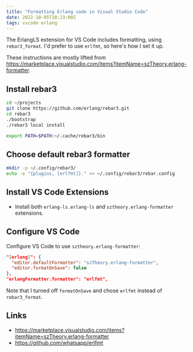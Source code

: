 ```yaml
---
title: "Formatting Erlang code in Visual Studio Code"
date: 2022-10-05T10:23:00Z
tags: vscode erlang
---
```


The ErlangLS extension for VS Code includes formatting, using `rebar3_format`. I'd prefer to use `erlfmt`, so here's how I set it up.

These instructions are mostly lifted from <https://marketplace.visualstudio.com/items?itemName=szTheory.erlang-formatter>.

## Install rebar3

```sh
cd ~/projects
git clone https://github.com/erlang/rebar3.git
cd rebar3
./bootstrap
./rebar3 local install
```

```sh
export PATH=$PATH:~/.cache/rebar3/bin
```

## Choose default rebar3 formatter

```sh
mkdir -p ~/.config/rebar3/
echo -e "{plugins, [erlfmt]}." >> ~/.config/rebar3/rebar.config
```

## Install VS Code Extensions

- Install both `erlang-ls.erlang-ls` and `sztheory.erlang-formatter` extensions.

## Configure VS Code

Configure VS Code to use `sztheory.erlang-formatter`:

```json
"[erlang]": {
  "editor.defaultFormatter": "szTheory.erlang-formatter",
  "editor.formatOnSave": false
},
"erlangFormatter.formatter": "erlfmt",
```

Note that I turned off `formatOnSave` and chose `erlfmt` instead of
`rebar3_format`.

## Links

- <https://marketplace.visualstudio.com/items?itemName=szTheory.erlang-formatter>
- <https://github.com/whatsapp/erlfmt>

